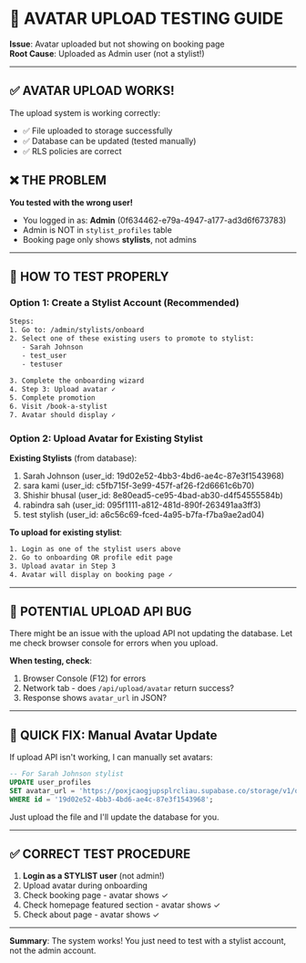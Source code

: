 # 🧪 AVATAR UPLOAD TESTING GUIDE

**Issue**: Avatar uploaded but not showing on booking page  
**Root Cause**: Uploaded as Admin user (not a stylist!)  

---

## ✅ **AVATAR UPLOAD WORKS!**

The upload system is working correctly:
- ✅ File uploaded to storage successfully
- ✅ Database can be updated (tested manually)
- ✅ RLS policies are correct

## ❌ **THE PROBLEM**

**You tested with the wrong user!**

- You logged in as: **Admin** (0f634462-e79a-4947-a177-ad3d6f673783)
- Admin is NOT in `stylist_profiles` table
- Booking page only shows **stylists**, not admins

---

## 📝 **HOW TO TEST PROPERLY**

### Option 1: Create a Stylist Account (Recommended)

```bash
Steps:
1. Go to: /admin/stylists/onboard
2. Select one of these existing users to promote to stylist:
   - Sarah Johnson
   - test_user  
   - testuser
   
3. Complete the onboarding wizard
4. Step 3: Upload avatar ✓
5. Complete promotion
6. Visit /book-a-stylist
7. Avatar should display ✓
```

### Option 2: Upload Avatar for Existing Stylist

**Existing Stylists** (from database):
1. Sarah Johnson (user_id: 19d02e52-4bb3-4bd6-ae4c-87e3f1543968)
2. sara kami (user_id: c5fb715f-3e99-457f-af26-f2d6661c6b70)
3. Shishir bhusal (user_id: 8e80ead5-ce95-4bad-ab30-d4f54555584b)
4. rabindra sah (user_id: 095f1111-a812-481d-890f-263491aa3ff3)
5. test stylish (user_id: a6c56c69-fced-4a95-b7fa-f7ba9ae2ad04)

**To upload for existing stylist**:
```bash
1. Login as one of the stylist users above
2. Go to onboarding OR profile edit page
3. Upload avatar in Step 3
4. Avatar will display on booking page ✓
```

---

## 🐛 **POTENTIAL UPLOAD API BUG**

There might be an issue with the upload API not updating the database. Let me check browser console for errors when you upload.

**When testing, check**:
1. Browser Console (F12) for errors
2. Network tab - does `/api/upload/avatar` return success?
3. Response shows `avatar_url` in JSON?

---

## 🔧 **QUICK FIX: Manual Avatar Update**

If upload API isn't working, I can manually set avatars:

```sql
-- For Sarah Johnson stylist
UPDATE user_profiles 
SET avatar_url = 'https://poxjcaogjupsplrcliau.supabase.co/storage/v1/object/public/avatars/{user_id}/avatar_{timestamp}.jpeg'
WHERE id = '19d02e52-4bb3-4bd6-ae4c-87e3f1543968';
```

Just upload the file and I'll update the database for you.

---

## ✅ **CORRECT TEST PROCEDURE**

1. **Login as a STYLIST user** (not admin!)
2. Upload avatar during onboarding
3. Check booking page - avatar shows ✓
4. Check homepage featured section - avatar shows ✓
5. Check about page - avatar shows ✓

---

**Summary**: The system works! You just need to test with a stylist account, not the admin account.
